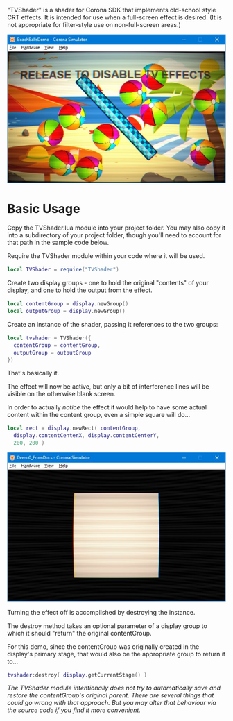 "TVShader" is a shader for Corona SDK that implements old-school style CRT effects.  It is intended for use when a full-screen effect is desired.  (It is not appropriate for filter-style use on non-full-screen areas.)

![](tvshader_beachballdemo.jpg)

# Basic Usage

Copy the TVShader.lua module into your project folder.  You may also copy it into a subdirectory of your project folder, though you'll need to account for that path in the sample code below.

Require the TVShader module within your code where it will be used.
```lua
local TVShader = require("TVShader")
```

Create two display groups - one to hold the original "contents" of your display, and one to hold the output from the effect.
```lua
local contentGroup = display.newGroup()
local outputGroup = display.newGroup()
```

Create an instance of the shader, passing it references to the two groups:
```lua
local tvshader = TVShader({
  contentGroup = contentGroup,
  outputGroup = outputGroup
})
```

That's basically it.

The effect will now be active, but only a bit of interference lines will be visible on the otherwise blank screen.

In order to actually _notice_ the effect it would help to have some actual content within the content group, even a simple square will do...
```lua
local rect = display.newRect( contentGroup,
  display.contentCenterX, display.contentCenterY,
  200, 200 )
```
![](tvshader_demo0docs.jpg)

Turning the effect off is accomplished by destroying the instance.

The destroy method takes an optional parameter of a display group to which it should "return" the original contentGroup.

For this demo, since the contentGroup was originally created in the display's primary stage, that would also be the appropriate group to return it to...
```lua
tvshader:destroy( display.getCurrentStage() )
```
_The TVShader module intentionally does not try to automatically save and restore the contentGroup's original parent.  There are several things that could go wrong with that approach.  But you may alter that behaviour via the source code if you find it more convenient._
